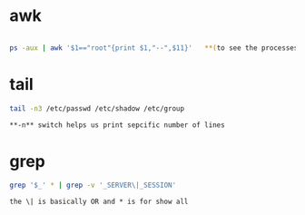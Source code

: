 
# awk 

```bash

ps -aux | awk '$1=="root"{print $1,"--",$11}'   **(to see the processes run by root)**

```

# tail
```bash
tail -n3 /etc/passwd /etc/shadow /etc/group

**-n** switch helps us print sepcific number of lines
```
# grep
```bash
grep '$_' * | grep -v '_SERVER\|_SESSION'
```
`the \| is basically OR and * is for show all`
